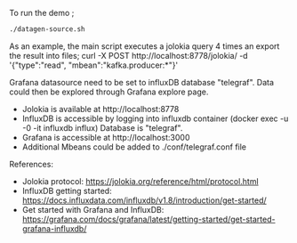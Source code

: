 To run the demo ;
```sh
./datagen-source.sh
```
As an example, the main script executes a jolokia query 4 times an export the result into files;
curl -X POST http://localhost:8778/jolokia/ -d '{"type":"read", "mbean":"kafka.producer:*"}'

Grafana datasource need to be set to influxDB database "telegraf". Data could then be explored through Grafana explore page. 

- Jolokia is available at http://localhost:8778
- InfluxDB is accessible by logging into influxdb container (docker exec -u -0 -it influxdb influx)
  Database is "telegraf".  
- Grafana is accessible at http://localhost:3000 
- Additional Mbeans could be added to ./conf/telegraf.conf file

References:
* Jolokia protocol: https://jolokia.org/reference/html/protocol.html
* InfluxDB getting started: https://docs.influxdata.com/influxdb/v1.8/introduction/get-started/
* Get started with Grafana and InfluxDB: https://grafana.com/docs/grafana/latest/getting-started/get-started-grafana-influxdb/